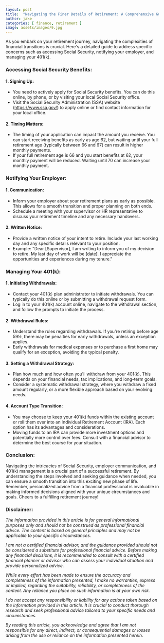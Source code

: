 ```yaml
---
layout: post
title:  "Navigating the Finer Details of Retirement: A Comprehensive Guide"
author: jake
categories: [ finance, retirement ]
image: assets/images/9.jpg
---
```

As you embark on your retirement journey, navigating the complexities of financial transitions is crucial. Here's a detailed guide to address specific concerns such as accessing Social Security, notifying your employer, and managing your 401(k).

### Accessing Social Security Benefits:

#### 1. **Signing Up:**
   - You need to actively apply for Social Security benefits. You can do this online, by phone, or by visiting your local Social Security office.
   - Visit the Social Security Administration (SSA) website (https://www.ssa.gov/) to apply online or find contact information for your local office.

#### 2. **Timing Matters:**
   - The timing of your application can impact the amount you receive. You can start receiving benefits as early as age 62, but waiting until your full retirement age (typically between 66 and 67) can result in higher monthly payments.
   - If your full retirement age is 66 and you start benefits at 62, your monthly payment will be reduced. Waiting until 70 can increase your monthly payment.

### Notifying Your Employer:

#### 1. **Communication:**
   - Inform your employer about your retirement plans as early as possible. This allows for a smooth transition and proper planning on both ends.
   - Schedule a meeting with your supervisor or HR representative to discuss your retirement timeline and any necessary handovers.

#### 2. **Written Notice:**
   - Provide a written notice of your intent to retire. Include your last working day and any specific details relevant to your position.
   - Example: "Dear [Supervisor], I am writing to inform you of my decision to retire. My last day of work will be [date]. I appreciate the opportunities and experiences during my tenure."

### Managing Your 401(k):

#### 1. **Initiating Withdrawals:**
   - Contact your 401(k) plan administrator to initiate withdrawals. You can typically do this online or by submitting a withdrawal request form.
   - Log in to your 401(k) account online, navigate to the withdrawal section, and follow the prompts to initiate the process.

#### 2. **Withdrawal Rules:**
   - Understand the rules regarding withdrawals. If you're retiring before age 59½, there may be penalties for early withdrawals, unless an exception applies.
   - Early withdrawals for medical expenses or to purchase a first home may qualify for an exception, avoiding the typical penalty.

#### 3. **Setting a Withdrawal Strategy:**
   - Plan how much and how often you'll withdraw from your 401(k). This depends on your financial needs, tax implications, and long-term goals.
   - Consider a systematic withdrawal strategy, where you withdraw a fixed amount regularly, or a more flexible approach based on your evolving needs.

#### 4. **Account Type Transition:**
   - You may choose to keep your 401(k) funds within the existing account or roll them over into an Individual Retirement Account (IRA). Each option has its advantages and considerations.
   - Moving funds to an IRA can provide more investment options and potentially more control over fees. Consult with a financial advisor to determine the best course for your situation.

### Conclusion:

Navigating the intricacies of Social Security, employer communication, and 401(k) management is a crucial part of a successful retirement. By understanding the steps involved and seeking guidance when needed, you can ensure a smooth transition into this exciting new phase of life. Remember, personalized advice from a financial professional is invaluable in making informed decisions aligned with your unique circumstances and goals. Cheers to a fulfilling retirement journey!



### Disclaimer:

_The information provided in this article is for general informational purposes only and should not be construed as professional financial advice. The content is based on general principles and may not be applicable to your specific circumstances._

_I am not a certified financial advisor, and the guidance provided should not be considered a substitute for professional financial advice. Before making any financial decisions, it is recommended to consult with a certified financial planner or advisor who can assess your individual situation and provide personalized advice._

_While every effort has been made to ensure the accuracy and completeness of the information presented, I make no warranties, express or implied, regarding the suitability, reliability, or completeness of the content. Any reliance you place on such information is at your own risk._

_I do not accept any responsibility or liability for any actions taken based on the information provided in this article. It is crucial to conduct thorough research and seek professional advice tailored to your specific needs and circumstances._

_By reading this article, you acknowledge and agree that I am not responsible for any direct, indirect, or consequential damages or losses arising from the use or reliance on the information presented herein._

